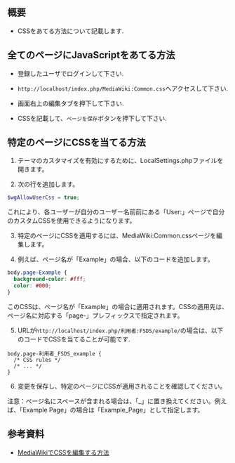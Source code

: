 ## 概要

- CSSをあてる方法について記載します.

## 全てのページにJavaScriptをあてる方法

- 登録したユーザでログインして下さい.

- `http://localhost/index.php/MediaWiki:Common.css`へアクセスして下さい.

- 画面右上の編集タブを押下して下さい.

- CSSを記載して、`ページを保存`ボタンを押下して下さい.

## 特定のページにCSSを当てる方法

1. テーマのカスタマイズを有効にするために、LocalSettings.phpファイルを開きます。

2. 次の行を追加します。

```php
$wgAllowUserCss = true;
```

これにより、各ユーザーが自分のユーザー名前前にある「User:」ページで自分のカスタムCSSを使用できるようになります。

3. 特定のページにCSSを適用するには、MediaWiki:Common.cssページを編集します。

4. 例えば、ページ名が「Example」の場合、以下のコードを追加します。

```css
body.page-Example {
  background-color: #fff;
  color: #000;
}
```
このCSSは、ページ名が「Example」の場合に適用されます。CSSの適用先は、ページ名に対応する「page-」プレフィックスで指定されます。

5. URLが`http://localhost/index.php/利用者:FSDS/example/`の場合は、以下のコードでCSSを当てることが可能です.

```shell
body.page-利用者_FSDS_example {
  /* CSS rules */
  /* ... */
}
```

6. 変更を保存し、特定のページにCSSが適用されることを確認してください。

注意：ページ名にスペースが含まれる場合は、「_」に置き換えてください。例えば、「Example Page」の場合は「Example_Page」として指定します。

## 参考資料

- [MediaWikiでCSSを編集する方法](https://kw-note.com/cms/edit-mediawiki-css/)
